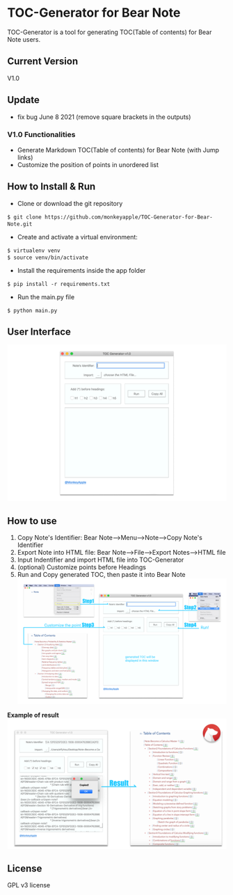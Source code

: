 # TOC-Generator for Bear Note
TOC-Generator is a tool for generating TOC(Table of contents) for Bear Note users.

## Current Version
V1.0

## Update
* fix bug June 8 2021 (remove square brackets in the outputs)

### V1.0 Functionalities
* Generate Markdown TOC(Table of contents) for Bear Note (with Jump links)
* Customize the position of points in unordered list 
  

## How to Install & Run
* Clone or download the git repository
```
$ git clone https://github.com/monkeyapple/TOC-Generator-for-Bear-Note.git
```
* Create and activate a virtual environment:
```
$ virtualenv venv
$ source venv/bin/activate
```
* Install the requirements inside the app folder
```
$ pip install -r requirements.txt
```
* Run the main.py file
```
$ python main.py
```

## User Interface
![Screenshot](/images/Image08.png)

## How to use
1. Copy Note's Identifier: Bear Note-->Menu-->Note-->Copy Note's Identifier
2. Export Note into HTML file: Bear Note-->File-->Export Notes-->HTML file
3. Input Indentifier and import HTML file into TOC-Generator
4. (optional) Customize points before Headings
5. Run and Copy generated TOC, then paste it into Bear Note
![Screenshot](/images/Image04.png)

**Example of result**
![Screenshot](/images/Image03.png)


## License
GPL v3 license
